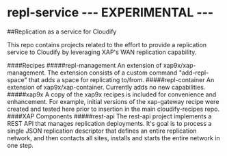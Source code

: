 repl-service  --- EXPERIMENTAL ---
=================

##Replication as a service for Cloudify

This repo contains projects related to the effort to provide a replication service to Cloudify by leveraging XAP's WAN replication capability.

####Recipes
#####repl-management
An extension of xap9x/xap-management. The extension consists of a custom command "add-repl-space" that adds a space for replicating to/from.
#####repl-container
An extension of xap9x/xap-container. Currently adds no new capabilities.
#####xap9x
A copy of the xap9x recipes is included for convenience and enhancement.  For example, initial versions of the xap-gateway recipe were created and tested here prior to insertion in the main cloudify-recipes repo.
####XAP Components
#####rest-api
The rest-api project implements a REST API that manages replication deployments.  It's goal is to process a single JSON replication descriptor that defines an entire replication network, and then contacts all sites, installs and starts the entire network in one step.


